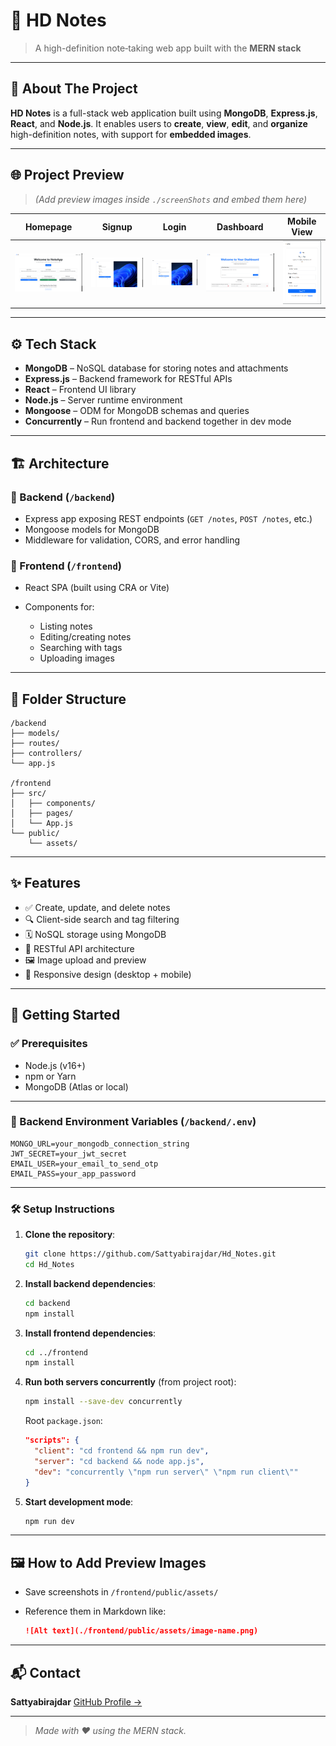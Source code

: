 # 📓 HD Notes

> A high-definition note‑taking web app built with the **MERN stack**

---

## 🧩 About The Project

**HD Notes** is a full-stack web application built using **MongoDB**, **Express.js**, **React**, and **Node.js**. It enables users to **create**, **view**, **edit**, and **organize** high-definition notes, with support for **embedded images**.

---

## 🌐 Project Preview

> *(Add preview images inside `./screenShots` and embed them here)*

| Homepage                                   | Signup                                         | Login                                        | Dashboard                                            | Mobile View                                              |
| ------------------------------------------ | ---------------------------------------------- | -------------------------------------------- | ---------------------------------------------------- | -------------------------------------------------------- |
| ![Home](./screenShots/homepage.png) | ![Signup](./screenShots/signup.png) | ![Login](./screenShots/login.png) | ![Dashboard](./screenShots/dashboard.png) | ![Signup-Mobile](./screenShots/signupMobile.png)

---

## ⚙️ Tech Stack

* **MongoDB** – NoSQL database for storing notes and attachments
* **Express.js** – Backend framework for RESTful APIs
* **React** – Frontend UI library
* **Node.js** – Server runtime environment
* **Mongoose** – ODM for MongoDB schemas and queries
* **Concurrently** – Run frontend and backend together in dev mode

---

## 🏗️ Architecture

### 🔹 Backend (`/backend`)

* Express app exposing REST endpoints (`GET /notes`, `POST /notes`, etc.)
* Mongoose models for MongoDB
* Middleware for validation, CORS, and error handling

### 🔹 Frontend (`/frontend`)

* React SPA (built using CRA or Vite)
* Components for:

  * Listing notes
  * Editing/creating notes
  * Searching with tags
  * Uploading images

---

## 📁 Folder Structure

```
/backend
├── models/
├── routes/
├── controllers/
└── app.js

/frontend
├── src/
│   ├── components/
│   ├── pages/
│   └── App.js
└── public/
    └── assets/
```

---

## ✨ Features

* ✅ Create, update, and delete notes
* 🔍 Client-side search and tag filtering
* 🗓️ NoSQL storage using MongoDB
* 📡 RESTful API architecture
* 🖼️ Image upload and preview
* 📱 Responsive design (desktop + mobile)

---

## 🚀 Getting Started

### ✅ Prerequisites

* Node.js (v16+)
* npm or Yarn
* MongoDB (Atlas or local)

---

### 🔧 Backend Environment Variables (`/backend/.env`)

```env
MONGO_URL=your_mongodb_connection_string
JWT_SECRET=your_jwt_secret
EMAIL_USER=your_email_to_send_otp
EMAIL_PASS=your_app_password
```

---

### 🛠️ Setup Instructions

1. **Clone the repository**:

   ```bash
   git clone https://github.com/Sattyabirajdar/Hd_Notes.git
   cd Hd_Notes
   ```

2. **Install backend dependencies**:

   ```bash
   cd backend
   npm install
   ```

3. **Install frontend dependencies**:

   ```bash
   cd ../frontend
   npm install
   ```

4. **Run both servers concurrently** (from project root):

   ```bash
   npm install --save-dev concurrently
   ```

   Root `package.json`:

   ```json
   "scripts": {
     "client": "cd frontend && npm run dev",
     "server": "cd backend && node app.js",
     "dev": "concurrently \"npm run server\" \"npm run client\""
   }
   ```

5. **Start development mode**:

   ```bash
   npm run dev
   ```

---

## 🖼️ How to Add Preview Images

* Save screenshots in `/frontend/public/assets/`
* Reference them in Markdown like:

  ```markdown
  ![Alt text](./frontend/public/assets/image-name.png)
  ```

---

## 📬 Contact

**Sattyabirajdar**
[GitHub Profile →](https://github.com/Sattyabirajdar)

---

> *Made with ❤️ using the MERN stack.*
